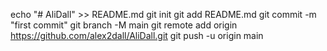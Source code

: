 echo "# AliDall" >> README.md git init git add README.md git commit -m "first commit" git branch -M main git remote add origin https://github.com/alex2dall/AliDall.git git push -u origin main
